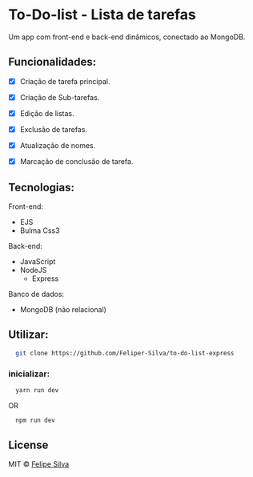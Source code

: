# To-Do-list - Lista de tarefas

Um app com front-end e back-end dinâmicos, conectado ao MongoDB.

## Funcionalidades:

- [x] Criação de tarefa principal.
- [x] Criação de Sub-tarefas.
- [x] Edição de listas.
- [x] Exclusão de tarefas.
- [x] Atualização de nomes.
- [x] Marcação de conclusão de tarefa. 


## Tecnologias:

Front-end:

- EJS
- Bulma Css3

Back-end:

- JavaScript
- NodeJS
  - Express

Banco de dados:

- MongoDB (não relacional)

## Utilizar:

```bash
  git clone https://github.com/Feliper-Silva/to-do-list-express

```
### inicializar:
```bash
  yarn run dev
```
OR
```bash
  npm run dev
```

## License

MIT © [Felipe Silva](https://www.linkedin.com/in/feliper-silva/)
